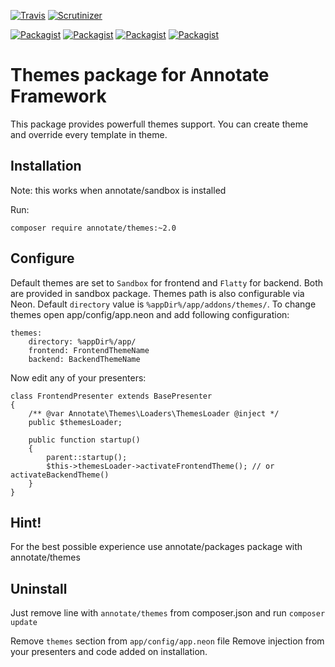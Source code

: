 [![Travis](https://img.shields.io/travis/AnnotateFramework/themes.svg?style=flat-square)](https://travis-ci.org/AnnotateFramework/themes)
[![Scrutinizer](https://img.shields.io/scrutinizer/g/AnnotateFramework/themes.svg?style=flat-square)](https://scrutinizer-ci.com/g/AnnotateFramework/themes/)

[![Packagist](https://img.shields.io/packagist/v/annotate/themes.svg?style=flat-square)](https://packagist.org/packages/annotate/themes)
[![Packagist](https://img.shields.io/packagist/dm/annotate/themes.svg?style=flat-square)](https://packagist.org/packages/annotate/themes)
[![Packagist](https://img.shields.io/packagist/dd/annotate/themes.svg?style=flat-square)](https://packagist.org/packages/annotate/themes)
[![Packagist](https://img.shields.io/packagist/dt/annotate/themes.svg?style=flat-square)](https://packagist.org/packages/annotate/themes)

Themes package for Annotate Framework
=====================================

This package provides powerfull themes support. You can create theme and override every template in theme.

Installation
------------

Note: this works when annotate/sandbox is installed

Run:

    composer require annotate/themes:~2.0

Configure
---------

Default themes are set to `Sandbox` for frontend and `Flatty` for backend. Both are provided in sandbox package.
Themes path is also configurable via Neon. Default `directory` value is `%appDir%/app/addons/themes/`.
To change themes open app/config/app.neon and add following configuration:

    themes:
        directory: %appDir%/app/
        frontend: FrontendThemeName
        backend: BackendThemeName
    
Now edit any of your presenters:

    class FrontendPresenter extends BasePresenter
    {
        /** @var Annotate\Themes\Loaders\ThemesLoader @inject */
        public $themesLoader;
    
        public function startup()
        {
            parent::startup();
            $this->themesLoader->activateFrontendTheme(); // or activateBackendTheme()
        }
    }
    
Hint!
-----

For the best possible experience use annotate/packages package with annotate/themes
    
Uninstall
---------

Just remove line with `annotate/themes` from composer.json and run `composer update`

Remove `themes` section from `app/config/app.neon` file
Remove injection from your presenters and code added on installation.
